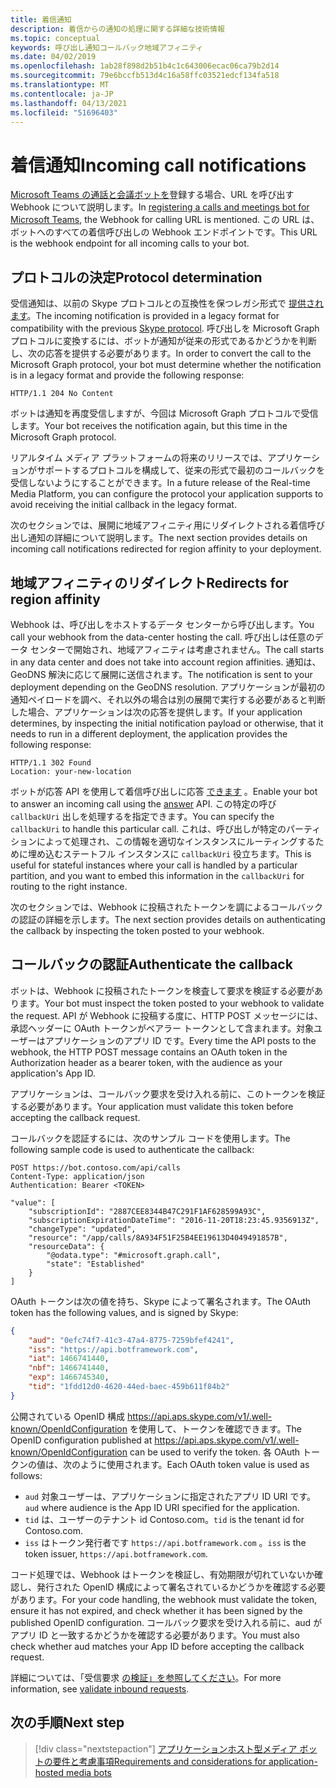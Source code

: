 ```yaml
---
title: 着信通知
description: 着信からの通知の処理に関する詳細な技術情報
ms.topic: conceptual
keywords: 呼び出し通知コールバック地域アフィニティ
ms.date: 04/02/2019
ms.openlocfilehash: 1ab28f898d2b51b4c1c643006ecac06ca79b2d14
ms.sourcegitcommit: 79e6bccfb513d4c16a58ffc03521edcf134fa518
ms.translationtype: MT
ms.contentlocale: ja-JP
ms.lasthandoff: 04/13/2021
ms.locfileid: "51696403"
---
```

# <a name="incoming-call-notifications"></a><span data-ttu-id="65fcc-104">着信通知</span><span class="sxs-lookup"><span data-stu-id="65fcc-104">Incoming call notifications</span></span>

<span data-ttu-id="65fcc-105">[Microsoft Teams の通話と会議ボットを](./registering-calling-bot.md#create-new-bot-or-add-calling-capabilities)登録する場合、URL を呼び出す Webhook について説明します。</span><span class="sxs-lookup"><span data-stu-id="65fcc-105">In [registering a calls and meetings bot for Microsoft Teams](./registering-calling-bot.md#create-new-bot-or-add-calling-capabilities), the Webhook for calling URL is mentioned.</span></span> <span data-ttu-id="65fcc-106">この URL は、ボットへのすべての着信呼び出しの Webhook エンドポイントです。</span><span class="sxs-lookup"><span data-stu-id="65fcc-106">This URL is the webhook endpoint for all incoming calls to your bot.</span></span>

## <a name="protocol-determination"></a><span data-ttu-id="65fcc-107">プロトコルの決定</span><span class="sxs-lookup"><span data-stu-id="65fcc-107">Protocol determination</span></span>

<span data-ttu-id="65fcc-108">受信通知は、以前の Skype プロトコルとの互換性を保つレガシ形式で [提供されます](/azure/bot-service/dotnet/bot-builder-dotnet-real-time-media-concepts?view=azure-bot-service-3.0&preserve-view=true)。</span><span class="sxs-lookup"><span data-stu-id="65fcc-108">The incoming notification is provided in a legacy format for compatibility with the previous [Skype protocol](/azure/bot-service/dotnet/bot-builder-dotnet-real-time-media-concepts?view=azure-bot-service-3.0&preserve-view=true).</span></span> <span data-ttu-id="65fcc-109">呼び出しを Microsoft Graph プロトコルに変換するには、ボットが通知が従来の形式であるかどうかを判断し、次の応答を提供する必要があります。</span><span class="sxs-lookup"><span data-stu-id="65fcc-109">In order to convert the call to the Microsoft Graph protocol, your bot must determine whether the notification is in a legacy format and provide the following response:</span></span>

```http
HTTP/1.1 204 No Content
```

<span data-ttu-id="65fcc-110">ボットは通知を再度受信しますが、今回は Microsoft Graph プロトコルで受信します。</span><span class="sxs-lookup"><span data-stu-id="65fcc-110">Your bot receives the notification again, but this time in the Microsoft Graph protocol.</span></span>

<span data-ttu-id="65fcc-111">リアルタイム メディア プラットフォームの将来のリリースでは、アプリケーションがサポートするプロトコルを構成して、従来の形式で最初のコールバックを受信しないようにすることができます。</span><span class="sxs-lookup"><span data-stu-id="65fcc-111">In a future release of the Real-time Media Platform, you can configure the protocol your application supports to avoid receiving the initial callback in the legacy format.</span></span>

<span data-ttu-id="65fcc-112">次のセクションでは、展開に地域アフィニティ用にリダイレクトされる着信呼び出し通知の詳細について説明します。</span><span class="sxs-lookup"><span data-stu-id="65fcc-112">The next section provides details on incoming call notifications redirected for region affinity to your deployment.</span></span>

## <a name="redirects-for-region-affinity"></a><span data-ttu-id="65fcc-113">地域アフィニティのリダイレクト</span><span class="sxs-lookup"><span data-stu-id="65fcc-113">Redirects for region affinity</span></span>

<span data-ttu-id="65fcc-114">Webhook は、呼び出しをホストするデータ センターから呼び出します。</span><span class="sxs-lookup"><span data-stu-id="65fcc-114">You call your webhook from the data-center hosting the call.</span></span> <span data-ttu-id="65fcc-115">呼び出しは任意のデータ センターで開始され、地域アフィニティは考慮されません。</span><span class="sxs-lookup"><span data-stu-id="65fcc-115">The call starts in any data center and does not take into account region affinities.</span></span> <span data-ttu-id="65fcc-116">通知は、GeoDNS 解決に応じて展開に送信されます。</span><span class="sxs-lookup"><span data-stu-id="65fcc-116">The notification is sent to your deployment depending on the GeoDNS resolution.</span></span> <span data-ttu-id="65fcc-117">アプリケーションが最初の通知ペイロードを調べ、それ以外の場合は別の展開で実行する必要があると判断した場合、アプリケーションは次の応答を提供します。</span><span class="sxs-lookup"><span data-stu-id="65fcc-117">If your application determines, by inspecting the initial notification payload or otherwise, that it needs to run in a different deployment, the application provides the following response:</span></span>

```http
HTTP/1.1 302 Found
Location: your-new-location
```

<span data-ttu-id="65fcc-118">ボットが応答 API を使用して着信呼び出しに応答 [できます](https://developer.microsoft.com/graph/docs/api-reference/beta/api/call_answer) 。</span><span class="sxs-lookup"><span data-stu-id="65fcc-118">Enable your bot to answer an incoming call using the [answer](https://developer.microsoft.com/graph/docs/api-reference/beta/api/call_answer) API.</span></span> <span data-ttu-id="65fcc-119">この特定の呼び `callbackUri` 出しを処理するを指定できます。</span><span class="sxs-lookup"><span data-stu-id="65fcc-119">You can specify the `callbackUri` to handle this particular call.</span></span> <span data-ttu-id="65fcc-120">これは、呼び出しが特定のパーティションによって処理され、この情報を適切なインスタンスにルーティングするために埋め込むステートフル インスタンスに `callbackUri` 役立ちます。</span><span class="sxs-lookup"><span data-stu-id="65fcc-120">This is useful for stateful instances where your call is handled by a particular partition, and you want to embed this information in the `callbackUri` for routing to the right instance.</span></span>

<span data-ttu-id="65fcc-121">次のセクションでは、Webhook に投稿されたトークンを調によるコールバックの認証の詳細を示します。</span><span class="sxs-lookup"><span data-stu-id="65fcc-121">The next section provides details on authenticating the callback by inspecting the token posted to your webhook.</span></span>

## <a name="authenticate-the-callback"></a><span data-ttu-id="65fcc-122">コールバックの認証</span><span class="sxs-lookup"><span data-stu-id="65fcc-122">Authenticate the callback</span></span>

<span data-ttu-id="65fcc-123">ボットは、Webhook に投稿されたトークンを検査して要求を検証する必要があります。</span><span class="sxs-lookup"><span data-stu-id="65fcc-123">Your bot must inspect the token posted to your webhook to validate the request.</span></span> <span data-ttu-id="65fcc-124">API が Webhook に投稿する度に、HTTP POST メッセージには、承認ヘッダーに OAuth トークンがベアラー トークンとして含まれます。対象ユーザーはアプリケーションのアプリ ID です。</span><span class="sxs-lookup"><span data-stu-id="65fcc-124">Every time the API posts to the webhook, the HTTP POST message contains an OAuth token in the Authorization header as a bearer token, with the audience as your application's App ID.</span></span>

<span data-ttu-id="65fcc-125">アプリケーションは、コールバック要求を受け入れる前に、このトークンを検証する必要があります。</span><span class="sxs-lookup"><span data-stu-id="65fcc-125">Your application must validate this token before accepting the callback request.</span></span>

<span data-ttu-id="65fcc-126">コールバックを認証するには、次のサンプル コードを使用します。</span><span class="sxs-lookup"><span data-stu-id="65fcc-126">The following sample code is used to authenticate the callback:</span></span>

```http
POST https://bot.contoso.com/api/calls
Content-Type: application/json
Authentication: Bearer <TOKEN>

"value": [
    "subscriptionId": "2887CEE8344B47C291F1AF628599A93C",
    "subscriptionExpirationDateTime": "2016-11-20T18:23:45.9356913Z",
    "changeType": "updated",
    "resource": "/app/calls/8A934F51F25B4EE19613D4049491857B",
    "resourceData": {
        "@odata.type": "#microsoft.graph.call",
        "state": "Established"
    }
]
```

<span data-ttu-id="65fcc-127">OAuth トークンは次の値を持ち、Skype によって署名されます。</span><span class="sxs-lookup"><span data-stu-id="65fcc-127">The OAuth token has the following values, and is signed by Skype:</span></span>

```json
{
    "aud": "0efc74f7-41c3-47a4-8775-7259bfef4241",
    "iss": "https://api.botframework.com",
    "iat": 1466741440,
    "nbf": 1466741440,
    "exp": 1466745340,
    "tid": "1fdd12d0-4620-44ed-baec-459b611f84b2"
}
```

<span data-ttu-id="65fcc-128">公開されている OpenID 構成 <https://api.aps.skype.com/v1/.well-known/OpenIdConfiguration> を使用して、トークンを確認できます。</span><span class="sxs-lookup"><span data-stu-id="65fcc-128">The OpenID configuration published at <https://api.aps.skype.com/v1/.well-known/OpenIdConfiguration> can be used to verify the token.</span></span> <span data-ttu-id="65fcc-129">各 OAuth トークンの値は、次のように使用されます。</span><span class="sxs-lookup"><span data-stu-id="65fcc-129">Each OAuth token value is used as follows:</span></span>

* <span data-ttu-id="65fcc-130">`aud` 対象ユーザーは、アプリケーションに指定されたアプリ ID URI です。</span><span class="sxs-lookup"><span data-stu-id="65fcc-130">`aud` where audience is the App ID URI specified for the application.</span></span>
* <span data-ttu-id="65fcc-131">`tid` は、ユーザーのテナント id Contoso.com。</span><span class="sxs-lookup"><span data-stu-id="65fcc-131">`tid` is the tenant id for Contoso.com.</span></span>
* <span data-ttu-id="65fcc-132">`iss` はトークン発行者です `https://api.botframework.com` 。</span><span class="sxs-lookup"><span data-stu-id="65fcc-132">`iss` is the token issuer, `https://api.botframework.com`.</span></span>

<span data-ttu-id="65fcc-133">コード処理では、Webhook はトークンを検証し、有効期限が切れていないか確認し、発行された OpenID 構成によって署名されているかどうかを確認する必要があります。</span><span class="sxs-lookup"><span data-stu-id="65fcc-133">For your code handling, the webhook must validate the token, ensure it has not expired, and check whether it has been signed by the published OpenID configuration.</span></span> <span data-ttu-id="65fcc-134">コールバック要求を受け入れる前に、aud がアプリ ID と一致するかどうかを確認する必要があります。</span><span class="sxs-lookup"><span data-stu-id="65fcc-134">You must also check whether aud matches your App ID before accepting the callback request.</span></span>

<span data-ttu-id="65fcc-135">詳細については、「受信要求 [の検証」を参照してください](https://github.com/microsoftgraph/microsoft-graph-comms-samples/blob/master/Samples/Common/Sample.Common/Authentication/AuthenticationProvider.cs)。</span><span class="sxs-lookup"><span data-stu-id="65fcc-135">For more information, see [validate inbound requests](https://github.com/microsoftgraph/microsoft-graph-comms-samples/blob/master/Samples/Common/Sample.Common/Authentication/AuthenticationProvider.cs).</span></span>

## <a name="next-step"></a><span data-ttu-id="65fcc-136">次の手順</span><span class="sxs-lookup"><span data-stu-id="65fcc-136">Next step</span></span>

> [!div class="nextstepaction"]
> [<span data-ttu-id="65fcc-137">アプリケーションホスト型メディア ボットの要件と考慮事項</span><span class="sxs-lookup"><span data-stu-id="65fcc-137">Requirements and considerations for application-hosted media bots</span></span>](~/bots/calls-and-meetings/requirements-considerations-application-hosted-media-bots.md)
